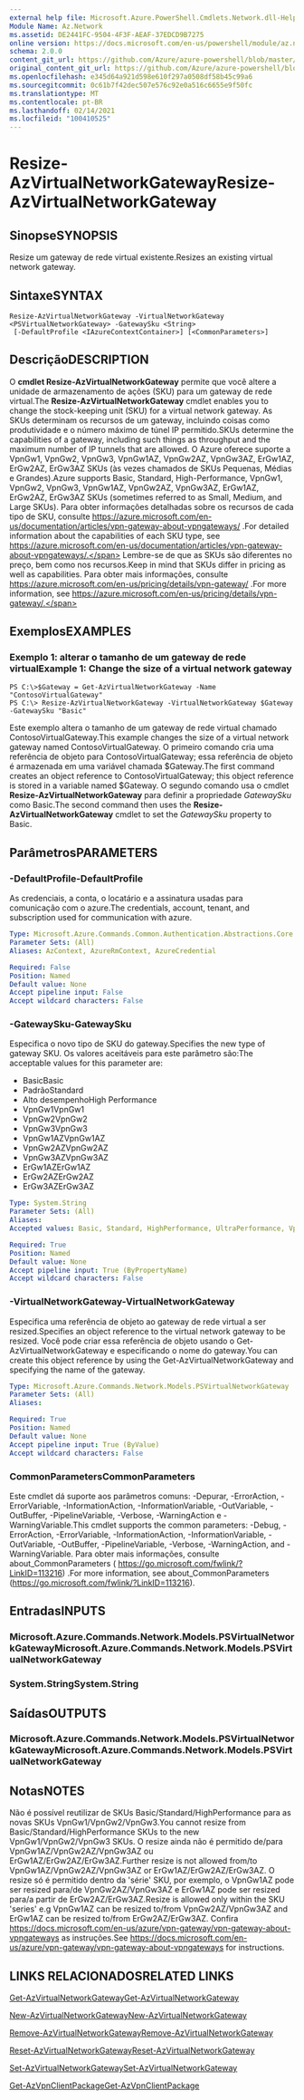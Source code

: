```yaml
---
external help file: Microsoft.Azure.PowerShell.Cmdlets.Network.dll-Help.xml
Module Name: Az.Network
ms.assetid: DE2441FC-9504-4F3F-AEAF-37EDCD9B7275
online version: https://docs.microsoft.com/en-us/powershell/module/az.network/resize-azvirtualnetworkgateway
schema: 2.0.0
content_git_url: https://github.com/Azure/azure-powershell/blob/master/src/Network/Network/help/Resize-AzVirtualNetworkGateway.md
original_content_git_url: https://github.com/Azure/azure-powershell/blob/master/src/Network/Network/help/Resize-AzVirtualNetworkGateway.md
ms.openlocfilehash: e345d64a921d598e610f297a0508df58b45c99a6
ms.sourcegitcommit: 0c61b7f42dec507e576c92e0a516c6655e9f50fc
ms.translationtype: MT
ms.contentlocale: pt-BR
ms.lasthandoff: 02/14/2021
ms.locfileid: "100410525"
---
```

# <span data-ttu-id="63771-101">Resize-AzVirtualNetworkGateway</span><span class="sxs-lookup"><span data-stu-id="63771-101">Resize-AzVirtualNetworkGateway</span></span>

## <span data-ttu-id="63771-102">Sinopse</span><span class="sxs-lookup"><span data-stu-id="63771-102">SYNOPSIS</span></span>
<span data-ttu-id="63771-103">Resize um gateway de rede virtual existente.</span><span class="sxs-lookup"><span data-stu-id="63771-103">Resizes an existing virtual network gateway.</span></span>

## <span data-ttu-id="63771-104">Sintaxe</span><span class="sxs-lookup"><span data-stu-id="63771-104">SYNTAX</span></span>

```
Resize-AzVirtualNetworkGateway -VirtualNetworkGateway <PSVirtualNetworkGateway> -GatewaySku <String>
 [-DefaultProfile <IAzureContextContainer>] [<CommonParameters>]
```

## <span data-ttu-id="63771-105">Descrição</span><span class="sxs-lookup"><span data-stu-id="63771-105">DESCRIPTION</span></span>
<span data-ttu-id="63771-106">O **cmdlet Resize-AzVirtualNetworkGateway** permite que você altere a unidade de armazenamento de ações (SKU) para um gateway de rede virtual.</span><span class="sxs-lookup"><span data-stu-id="63771-106">The **Resize-AzVirtualNetworkGateway** cmdlet enables you to change the stock-keeping unit (SKU) for a virtual network gateway.</span></span>
<span data-ttu-id="63771-107">As SKUs determinam os recursos de um gateway, incluindo coisas como produtividade e o número máximo de túnel IP permitido.</span><span class="sxs-lookup"><span data-stu-id="63771-107">SKUs determine the capabilities of a gateway, including such things as throughput and the maximum number of IP tunnels that are allowed.</span></span>
<span data-ttu-id="63771-108">O Azure oferece suporte a VpnGw1, VpnGw2, VpnGw3, VpnGw1AZ, VpnGw2AZ, VpnGw3AZ, ErGw1AZ, ErGw2AZ, ErGw3AZ SKUs (às vezes chamados de SKUs Pequenas, Médias e Grandes).</span><span class="sxs-lookup"><span data-stu-id="63771-108">Azure supports Basic, Standard, High-Performance, VpnGw1, VpnGw2, VpnGw3, VpnGw1AZ, VpnGw2AZ, VpnGw3AZ, ErGw1AZ, ErGw2AZ, ErGw3AZ SKUs (sometimes referred to as Small, Medium, and Large SKUs).</span></span>
<span data-ttu-id="63771-109">Para obter informações detalhadas sobre os recursos de cada tipo de SKU, consulte https://azure.microsoft.com/en-us/documentation/articles/vpn-gateway-about-vpngateways/ .</span><span class="sxs-lookup"><span data-stu-id="63771-109">For detailed information about the capabilities of each SKU type, see https://azure.microsoft.com/en-us/documentation/articles/vpn-gateway-about-vpngateways/.</span></span>
<span data-ttu-id="63771-110">Lembre-se de que as SKUs são diferentes no preço, bem como nos recursos.</span><span class="sxs-lookup"><span data-stu-id="63771-110">Keep in mind that SKUs differ in pricing as well as capabilities.</span></span>
<span data-ttu-id="63771-111">Para obter mais informações, consulte https://azure.microsoft.com/en-us/pricing/details/vpn-gateway/ .</span><span class="sxs-lookup"><span data-stu-id="63771-111">For more information, see https://azure.microsoft.com/en-us/pricing/details/vpn-gateway/.</span></span>

## <span data-ttu-id="63771-112">Exemplos</span><span class="sxs-lookup"><span data-stu-id="63771-112">EXAMPLES</span></span>

### <span data-ttu-id="63771-113">Exemplo 1: alterar o tamanho de um gateway de rede virtual</span><span class="sxs-lookup"><span data-stu-id="63771-113">Example 1: Change the size of a virtual network gateway</span></span>
```
PS C:\>$Gateway = Get-AzVirtualNetworkGateway -Name "ContosoVirtualGateway"
PS C:\> Resize-AzVirtualNetworkGateway -VirtualNetworkGateway $Gateway -GatewaySku "Basic"
```

<span data-ttu-id="63771-114">Este exemplo altera o tamanho de um gateway de rede virtual chamado ContosoVirtualGateway.</span><span class="sxs-lookup"><span data-stu-id="63771-114">This example changes the size of a virtual network gateway named ContosoVirtualGateway.</span></span>
<span data-ttu-id="63771-115">O primeiro comando cria uma referência de objeto para ContosoVirtualGateway; essa referência de objeto é armazenada em uma variável chamada $Gateway.</span><span class="sxs-lookup"><span data-stu-id="63771-115">The first command creates an object reference to ContosoVirtualGateway; this object reference is stored in a variable named $Gateway.</span></span>
<span data-ttu-id="63771-116">O segundo comando usa o cmdlet **Resize-AzVirtualNetworkGateway** para definir a propriedade *GatewaySku* como Basic.</span><span class="sxs-lookup"><span data-stu-id="63771-116">The second command then uses the **Resize-AzVirtualNetworkGateway** cmdlet to set the *GatewaySku* property to Basic.</span></span>

## <span data-ttu-id="63771-117">Parâmetros</span><span class="sxs-lookup"><span data-stu-id="63771-117">PARAMETERS</span></span>

### <span data-ttu-id="63771-118">-DefaultProfile</span><span class="sxs-lookup"><span data-stu-id="63771-118">-DefaultProfile</span></span>
<span data-ttu-id="63771-119">As credenciais, a conta, o locatário e a assinatura usadas para comunicação com o azure.</span><span class="sxs-lookup"><span data-stu-id="63771-119">The credentials, account, tenant, and subscription used for communication with azure.</span></span>

```yaml
Type: Microsoft.Azure.Commands.Common.Authentication.Abstractions.Core.IAzureContextContainer
Parameter Sets: (All)
Aliases: AzContext, AzureRmContext, AzureCredential

Required: False
Position: Named
Default value: None
Accept pipeline input: False
Accept wildcard characters: False
```

### <span data-ttu-id="63771-120">-GatewaySku</span><span class="sxs-lookup"><span data-stu-id="63771-120">-GatewaySku</span></span>
<span data-ttu-id="63771-121">Especifica o novo tipo de SKU do gateway.</span><span class="sxs-lookup"><span data-stu-id="63771-121">Specifies the new type of gateway SKU.</span></span>
<span data-ttu-id="63771-122">Os valores aceitáveis para este parâmetro são:</span><span class="sxs-lookup"><span data-stu-id="63771-122">The acceptable values for this parameter are:</span></span>
- <span data-ttu-id="63771-123">Basic</span><span class="sxs-lookup"><span data-stu-id="63771-123">Basic</span></span>
- <span data-ttu-id="63771-124">Padrão</span><span class="sxs-lookup"><span data-stu-id="63771-124">Standard</span></span>
- <span data-ttu-id="63771-125">Alto desempenho</span><span class="sxs-lookup"><span data-stu-id="63771-125">High Performance</span></span>
- <span data-ttu-id="63771-126">VpnGw1</span><span class="sxs-lookup"><span data-stu-id="63771-126">VpnGw1</span></span>
- <span data-ttu-id="63771-127">VpnGw2</span><span class="sxs-lookup"><span data-stu-id="63771-127">VpnGw2</span></span>
- <span data-ttu-id="63771-128">VpnGw3</span><span class="sxs-lookup"><span data-stu-id="63771-128">VpnGw3</span></span>
- <span data-ttu-id="63771-129">VpnGw1AZ</span><span class="sxs-lookup"><span data-stu-id="63771-129">VpnGw1AZ</span></span> 
- <span data-ttu-id="63771-130">VpnGw2AZ</span><span class="sxs-lookup"><span data-stu-id="63771-130">VpnGw2AZ</span></span> 
- <span data-ttu-id="63771-131">VpnGw3AZ</span><span class="sxs-lookup"><span data-stu-id="63771-131">VpnGw3AZ</span></span> 
- <span data-ttu-id="63771-132">ErGw1AZ</span><span class="sxs-lookup"><span data-stu-id="63771-132">ErGw1AZ</span></span> 
- <span data-ttu-id="63771-133">ErGw2AZ</span><span class="sxs-lookup"><span data-stu-id="63771-133">ErGw2AZ</span></span> 
- <span data-ttu-id="63771-134">ErGw3AZ</span><span class="sxs-lookup"><span data-stu-id="63771-134">ErGw3AZ</span></span> 

```yaml
Type: System.String
Parameter Sets: (All)
Aliases:
Accepted values: Basic, Standard, HighPerformance, UltraPerformance, VpnGw1, VpnGw2, VpnGw3, VpnGw1AZ, VpnGw2AZ, VpnGw3AZ, ErGw1AZ, ErGw2AZ, ErGw3AZ

Required: True
Position: Named
Default value: None
Accept pipeline input: True (ByPropertyName)
Accept wildcard characters: False
```

### <span data-ttu-id="63771-135">-VirtualNetworkGateway</span><span class="sxs-lookup"><span data-stu-id="63771-135">-VirtualNetworkGateway</span></span>
<span data-ttu-id="63771-136">Especifica uma referência de objeto ao gateway de rede virtual a ser resized.</span><span class="sxs-lookup"><span data-stu-id="63771-136">Specifies an object reference to the virtual network gateway to be resized.</span></span>
<span data-ttu-id="63771-137">Você pode criar essa referência de objeto usando o Get-AzVirtualNetworkGateway e especificando o nome do gateway.</span><span class="sxs-lookup"><span data-stu-id="63771-137">You can create this object reference by using the Get-AzVirtualNetworkGateway and specifying the name of the gateway.</span></span>

```yaml
Type: Microsoft.Azure.Commands.Network.Models.PSVirtualNetworkGateway
Parameter Sets: (All)
Aliases:

Required: True
Position: Named
Default value: None
Accept pipeline input: True (ByValue)
Accept wildcard characters: False
```

### <span data-ttu-id="63771-138">CommonParameters</span><span class="sxs-lookup"><span data-stu-id="63771-138">CommonParameters</span></span>
<span data-ttu-id="63771-139">Este cmdlet dá suporte aos parâmetros comuns: -Depurar, -ErrorAction, -ErrorVariable, -InformationAction, -InformationVariable, -OutVariable, -OutBuffer, -PipelineVariable, -Verbose, -WarningAction e -WarningVariable.</span><span class="sxs-lookup"><span data-stu-id="63771-139">This cmdlet supports the common parameters: -Debug, -ErrorAction, -ErrorVariable, -InformationAction, -InformationVariable, -OutVariable, -OutBuffer, -PipelineVariable, -Verbose, -WarningAction, and -WarningVariable.</span></span> <span data-ttu-id="63771-140">Para obter mais informações, consulte about_CommonParameters ( https://go.microsoft.com/fwlink/?LinkID=113216) .</span><span class="sxs-lookup"><span data-stu-id="63771-140">For more information, see about_CommonParameters (https://go.microsoft.com/fwlink/?LinkID=113216).</span></span>

## <span data-ttu-id="63771-141">Entradas</span><span class="sxs-lookup"><span data-stu-id="63771-141">INPUTS</span></span>

### <span data-ttu-id="63771-142">Microsoft.Azure.Commands.Network.Models.PSVirtualNetworkGateway</span><span class="sxs-lookup"><span data-stu-id="63771-142">Microsoft.Azure.Commands.Network.Models.PSVirtualNetworkGateway</span></span>

### <span data-ttu-id="63771-143">System.String</span><span class="sxs-lookup"><span data-stu-id="63771-143">System.String</span></span>

## <span data-ttu-id="63771-144">Saídas</span><span class="sxs-lookup"><span data-stu-id="63771-144">OUTPUTS</span></span>

### <span data-ttu-id="63771-145">Microsoft.Azure.Commands.Network.Models.PSVirtualNetworkGateway</span><span class="sxs-lookup"><span data-stu-id="63771-145">Microsoft.Azure.Commands.Network.Models.PSVirtualNetworkGateway</span></span>

## <span data-ttu-id="63771-146">Notas</span><span class="sxs-lookup"><span data-stu-id="63771-146">NOTES</span></span>
<span data-ttu-id="63771-147">Não é possível reutilizar de SKUs Basic/Standard/HighPerformance para as novas SKUs VpnGw1/VpnGw2/VpnGw3.</span><span class="sxs-lookup"><span data-stu-id="63771-147">You cannot resize from Basic/Standard/HighPerformance SKUs to the new VpnGw1/VpnGw2/VpnGw3 SKUs.</span></span> <span data-ttu-id="63771-148">O resize ainda não é permitido de/para VpnGw1AZ/VpnGw2AZ/VpnGw3AZ ou ErGw1AZ/ErGw2AZ/ErGw3AZ.</span><span class="sxs-lookup"><span data-stu-id="63771-148">Further resize is not allowed from/to VpnGw1AZ/VpnGw2AZ/VpnGw3AZ or ErGw1AZ/ErGw2AZ/ErGw3AZ.</span></span> <span data-ttu-id="63771-149">O resize só é permitido dentro da 'série' SKU, por exemplo, o VpnGw1AZ pode ser resized para/de VpnGw2AZ/VpnGw3AZ e ErGw1AZ pode ser resized para/a partir de ErGw2AZ/ErGw3AZ.</span><span class="sxs-lookup"><span data-stu-id="63771-149">Resize is allowed only within the SKU 'series' e.g VpnGw1AZ can be resized to/from VpnGw2AZ/VpnGw3AZ and ErGw1AZ can be resized to/from ErGw2AZ/ErGw3AZ.</span></span> <span data-ttu-id="63771-150">Confira https://docs.microsoft.com/en-us/azure/vpn-gateway/vpn-gateway-about-vpngateways as instruções.</span><span class="sxs-lookup"><span data-stu-id="63771-150">See https://docs.microsoft.com/en-us/azure/vpn-gateway/vpn-gateway-about-vpngateways for instructions.</span></span>

## <span data-ttu-id="63771-151">LINKS RELACIONADOS</span><span class="sxs-lookup"><span data-stu-id="63771-151">RELATED LINKS</span></span>

[<span data-ttu-id="63771-152">Get-AzVirtualNetworkGateway</span><span class="sxs-lookup"><span data-stu-id="63771-152">Get-AzVirtualNetworkGateway</span></span>](./Get-AzVirtualNetworkGateway.md)

[<span data-ttu-id="63771-153">New-AzVirtualNetworkGateway</span><span class="sxs-lookup"><span data-stu-id="63771-153">New-AzVirtualNetworkGateway</span></span>](./New-AzVirtualNetworkGateway.md)

[<span data-ttu-id="63771-154">Remove-AzVirtualNetworkGateway</span><span class="sxs-lookup"><span data-stu-id="63771-154">Remove-AzVirtualNetworkGateway</span></span>](./Remove-AzVirtualNetworkGateway.md)

[<span data-ttu-id="63771-155">Reset-AzVirtualNetworkGateway</span><span class="sxs-lookup"><span data-stu-id="63771-155">Reset-AzVirtualNetworkGateway</span></span>](./Reset-AzVirtualNetworkGateway.md)

[<span data-ttu-id="63771-156">Set-AzVirtualNetworkGateway</span><span class="sxs-lookup"><span data-stu-id="63771-156">Set-AzVirtualNetworkGateway</span></span>](./Set-AzVirtualNetworkGateway.md)

[<span data-ttu-id="63771-157">Get-AzVpnClientPackage</span><span class="sxs-lookup"><span data-stu-id="63771-157">Get-AzVpnClientPackage</span></span>](./Get-AzVpnClientPackage.md)


